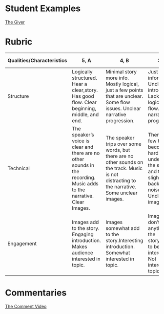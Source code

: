 # Student Examples


[The Giver](https://www.youtube.com/watch?v=Tr16t3ieApE)


# Rubric

| Qualities/Characteristics | 5, A                                                                                                                    | 4, B                                                                                                                                           | 3, C                                                                                                                  | 2, Needs Revision                                                                                                                             |
|---------------------------|-------------------------------------------------------------------------------------------------------------------------|------------------------------------------------------------------------------------------------------------------------------------------------|-----------------------------------------------------------------------------------------------------------------------|-----------------------------------------------------------------------------------------------------------------------------------------------|
| Structure                 | Logically structured. Hear a clear,story. Has good flow. Clear beginning, middle, and end.                              | Minimal story more info. Mostly logical, just a few points that are unclear. Some flow issues. Unclear narrative progression.                  | Just information. Unclear introduction. Lacks logical flow.Some narrative progression.                                | Bad/wrong information.I can’t locate an introduction. No logical flow. No narrative progression.                                              |
| Technical                 | The speaker’s voice is clear and there are no other sounds in the recording. Music adds to the narrative. Clear Images. | The speaker trips over some words, but there are no other sounds on the track. Music is not distracting to the narrative. Some unclear images. | There are a few times it becomes hard to understand the speaker and there is slight background noise. Unclear images. | The speaker fails to clearly state the narrative and there is a presence of outside noises. I only hear music. No clear citations for images. |
| Engagement                | Images add to the story. Engaging introduction. Makes audience interested in topic.                                     | Images somewhat add to the story.Interesting introduction. Somewhat interested in topic.                                                       | Images don’t add anything to the story.Fails to be interesting. Not interested in topic.                              | Images take away from the story.Just facts. Makes me uninterested in topic.                                                                   |

# Commentaries



[The Comment Video](https://vimeo.com/user57474683/review/332460945/c7cf350932)




